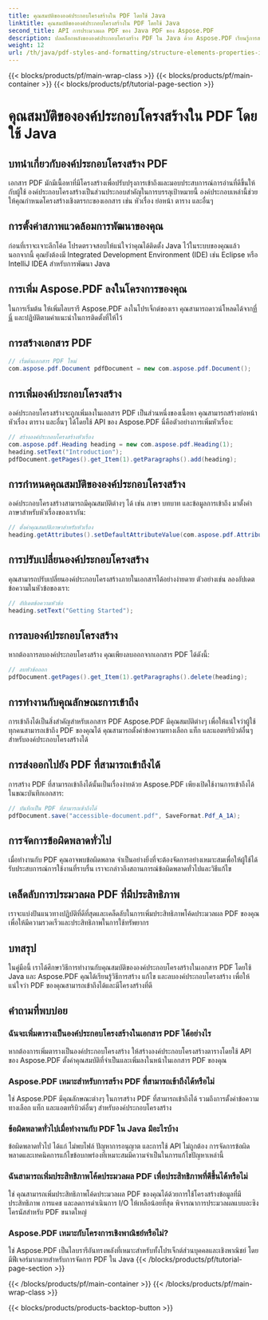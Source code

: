 ```yaml
---
title: คุณสมบัติขององค์ประกอบโครงสร้างใน PDF โดยใช้ Java
linktitle: คุณสมบัติขององค์ประกอบโครงสร้างใน PDF โดยใช้ Java
second_title: API การประมวลผล PDF ของ Java PDF ของ Aspose.PDF
description: ปลดล็อกพลังขององค์ประกอบโครงสร้าง PDF ใน Java ด้วย Aspose.PDF เรียนรู้การสร้าง แก้ไข และเพิ่มประสิทธิภาพ PDF เพื่อการเข้าถึงได้
weight: 12
url: /th/java/pdf-styles-and-formatting/structure-elements-properties-in-pdf-using-java/
---
```


{{< blocks/products/pf/main-wrap-class >}}
{{< blocks/products/pf/main-container >}}
{{< blocks/products/pf/tutorial-page-section >}}

# คุณสมบัติขององค์ประกอบโครงสร้างใน PDF โดยใช้ Java


## บทนำเกี่ยวกับองค์ประกอบโครงสร้าง PDF

เอกสาร PDF มักมีเนื้อหาที่มีโครงสร้างเพื่อปรับปรุงการเข้าถึงและมอบประสบการณ์การอ่านที่ดีขึ้นให้กับผู้ใช้ องค์ประกอบโครงสร้างเป็นส่วนประกอบสำคัญในการบรรลุเป้าหมายนี้ องค์ประกอบเหล่านี้ช่วยให้คุณกำหนดโครงสร้างเชิงตรรกะของเอกสาร เช่น หัวเรื่อง ย่อหน้า ตาราง และอื่นๆ

## การตั้งค่าสภาพแวดล้อมการพัฒนาของคุณ

ก่อนที่เราจะเจาะลึกโค้ด โปรดตรวจสอบให้แน่ใจว่าคุณได้ติดตั้ง Java ไว้ในระบบของคุณแล้ว นอกจากนี้ คุณยังต้องมี Integrated Development Environment (IDE) เช่น Eclipse หรือ IntelliJ IDEA สำหรับการพัฒนา Java

## การเพิ่ม Aspose.PDF ลงในโครงการของคุณ

 ในการเริ่มต้น ให้เพิ่มไลบรารี Aspose.PDF ลงในโปรเจ็กต์ของเรา คุณสามารถดาวน์โหลดได้จาก[ที่นี่](https://releases.aspose.com/pdf/java/) และปฏิบัติตามคำแนะนำในการติดตั้งที่ให้ไว้

## การสร้างเอกสาร PDF

```java
// เริ่มต้นเอกสาร PDF ใหม่
com.aspose.pdf.Document pdfDocument = new com.aspose.pdf.Document();
```

## การเพิ่มองค์ประกอบโครงสร้าง

องค์ประกอบโครงสร้างจะถูกเพิ่มลงในเอกสาร PDF เป็นส่วนหนึ่งของเนื้อหา คุณสามารถสร้างย่อหน้า หัวเรื่อง ตาราง และอื่นๆ ได้โดยใช้ API ของ Aspose.PDF นี่คือตัวอย่างการเพิ่มหัวเรื่อง:

```java
// สร้างองค์ประกอบโครงสร้างหัวเรื่อง
com.aspose.pdf.Heading heading = new com.aspose.pdf.Heading(1);
heading.setText("Introduction");
pdfDocument.getPages().get_Item(1).getParagraphs().add(heading);
```

## การกำหนดคุณสมบัติขององค์ประกอบโครงสร้าง

องค์ประกอบโครงสร้างสามารถมีคุณสมบัติต่างๆ ได้ เช่น ภาษา บทบาท และข้อมูลการเข้าถึง มาตั้งค่าภาษาสำหรับหัวเรื่องของเรากัน:

```java
// ตั้งค่าคุณสมบัติภาษาสำหรับหัวเรื่อง
heading.getAttributes().setDefaultAttributeValue(com.aspose.pdf.AttributeKeys.Lang, "en-US");
```

## การปรับเปลี่ยนองค์ประกอบโครงสร้าง

คุณสามารถปรับเปลี่ยนองค์ประกอบโครงสร้างภายในเอกสารได้อย่างง่ายดาย ตัวอย่างเช่น ลองอัปเดตข้อความในหัวข้อของเรา:

```java
// อัปเดตข้อความหัวข้อ
heading.setText("Getting Started");
```

## การลบองค์ประกอบโครงสร้าง

หากต้องการลบองค์ประกอบโครงสร้าง คุณเพียงลบออกจากเอกสาร PDF ได้ดังนี้:

```java
// ลบหัวข้อออก
pdfDocument.getPages().get_Item(1).getParagraphs().delete(heading);
```

## การทำงานกับคุณลักษณะการเข้าถึง

การเข้าถึงได้เป็นสิ่งสำคัญสำหรับเอกสาร PDF Aspose.PDF มีคุณสมบัติต่างๆ เพื่อให้แน่ใจว่าผู้ใช้ทุกคนสามารถเข้าถึง PDF ของคุณได้ คุณสามารถตั้งค่าข้อความทางเลือก แท็ก และแอตทริบิวต์อื่นๆ สำหรับองค์ประกอบโครงสร้างได้

## การส่งออกไปยัง PDF ที่สามารถเข้าถึงได้

การสร้าง PDF ที่สามารถเข้าถึงได้นั้นเป็นเรื่องง่ายด้วย Aspose.PDF เพียงเปิดใช้งานการเข้าถึงได้ในขณะบันทึกเอกสาร:

```java
// บันทึกเป็น PDF ที่สามารถเข้าถึงได้
pdfDocument.save("accessible-document.pdf", SaveFormat.Pdf_A_1A);
```

## การจัดการข้อผิดพลาดทั่วไป

เมื่อทำงานกับ PDF คุณอาจพบข้อผิดพลาด จำเป็นอย่างยิ่งที่จะต้องจัดการอย่างเหมาะสมเพื่อให้ผู้ใช้ได้รับประสบการณ์การใช้งานที่ราบรื่น เราจะกล่าวถึงสถานการณ์ข้อผิดพลาดทั่วไปและวิธีแก้ไข

## เคล็ดลับการประมวลผล PDF ที่มีประสิทธิภาพ

เราจะแบ่งปันแนวทางปฏิบัติที่ดีที่สุดและเคล็ดลับในการเพิ่มประสิทธิภาพโค้ดประมวลผล PDF ของคุณเพื่อให้มีความรวดเร็วและประสิทธิภาพในการใช้ทรัพยากร

## บทสรุป

ในคู่มือนี้ เราได้ศึกษาวิธีการทำงานกับคุณสมบัติขององค์ประกอบโครงสร้างในเอกสาร PDF โดยใช้ Java และ Aspose.PDF คุณได้เรียนรู้วิธีการสร้าง แก้ไข และลบองค์ประกอบโครงสร้าง เพื่อให้แน่ใจว่า PDF ของคุณสามารถเข้าถึงได้และมีโครงสร้างที่ดี

## คำถามที่พบบ่อย

### ฉันจะเพิ่มตารางเป็นองค์ประกอบโครงสร้างในเอกสาร PDF ได้อย่างไร

หากต้องการเพิ่มตารางเป็นองค์ประกอบโครงสร้าง ให้สร้างองค์ประกอบโครงสร้างตารางโดยใช้ API ของ Aspose.PDF ตั้งค่าคุณสมบัติที่จำเป็นและเพิ่มลงในหน้าในเอกสาร PDF ของคุณ

### Aspose.PDF เหมาะสำหรับการสร้าง PDF ที่สามารถเข้าถึงได้หรือไม่

ใช่ Aspose.PDF มีคุณลักษณะต่างๆ ในการสร้าง PDF ที่สามารถเข้าถึงได้ รวมถึงการตั้งค่าข้อความทางเลือก แท็ก และแอตทริบิวต์อื่นๆ สำหรับองค์ประกอบโครงสร้าง

### ข้อผิดพลาดทั่วไปเมื่อทำงานกับ PDF ใน Java มีอะไรบ้าง

ข้อผิดพลาดทั่วไป ได้แก่ ไม่พบไฟล์ ปัญหาการอนุญาต และการใช้ API ไม่ถูกต้อง การจัดการข้อผิดพลาดและเทคนิคการแก้ไขข้อบกพร่องที่เหมาะสมมีความจำเป็นในการแก้ไขปัญหาเหล่านี้

### ฉันสามารถเพิ่มประสิทธิภาพโค้ดประมวลผล PDF เพื่อประสิทธิภาพที่ดีขึ้นได้หรือไม่

ใช่ คุณสามารถเพิ่มประสิทธิภาพโค้ดประมวลผล PDF ของคุณได้ด้วยการใช้โครงสร้างข้อมูลที่มีประสิทธิภาพ การแคช และลดการดำเนินการ I/O ให้เหลือน้อยที่สุด พิจารณาการประมวลผลแบบอะซิงโครนัสสำหรับ PDF ขนาดใหญ่

### Aspose.PDF เหมาะกับโครงการเชิงพาณิชย์หรือไม่?

ใช่ Aspose.PDF เป็นไลบรารีอันทรงพลังที่เหมาะสำหรับทั้งโปรเจ็กต์ส่วนบุคคลและเชิงพาณิชย์ โดยมีฟีเจอร์มากมายสำหรับการจัดการ PDF ใน Java
{{< /blocks/products/pf/tutorial-page-section >}}

{{< /blocks/products/pf/main-container >}}
{{< /blocks/products/pf/main-wrap-class >}}

{{< blocks/products/products-backtop-button >}}
